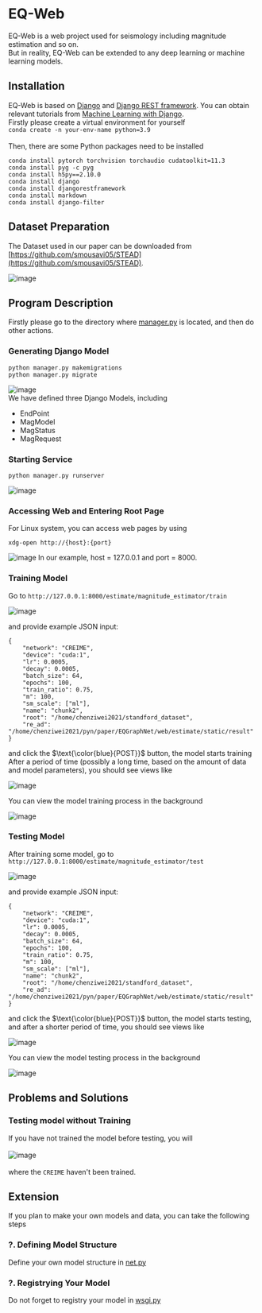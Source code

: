 # EQ-Web
EQ-Web is a web project used for seismology including magnitude estimation and so on. <br>
But in reality, EQ-Web can be extended to any deep learning or machine learning models. <br>

## Installation
EQ-Web is based on [Django](https://docs.djangoproject.com) and [Django REST framework](https://www.django-rest-framework.org/). You can obtain relevant tutorials from [Machine Learning with Django](https://www.deploymachinelearning.com/).<br>
Firstly please create a virtual environment for yourself<br>
`conda create -n your-env-name python=3.9`<br><br>
Then, there are some Python packages need to be installed<br>
```
conda install pytorch torchvision torchaudio cudatoolkit=11.3
conda install pyg -c pyg
conda install h5py==2.10.0
conda install django
conda install djangorestframework
conda install markdown
conda install django-filter
```

## Dataset Preparation
The Dataset used in our paper can be downloaded from [https://github.com/smousavi05/STEAD](https://github.com/smousavi05/STEAD).

![image](https://github.com/czw1296924847/EQ-Web/blob/main/image/dataset_structure.png)<br>

## Program Description
Firstly please go to the directory where [manager.py](https://github.com/czw1296924847/EQ-Web/blob/main/manage.py) is located, and then do other actions.

### Generating Django Model
```
python manager.py makemigrations
python manager.py migrate
```
![image](https://github.com/czw1296924847/EQ-Web/blob/main/image/generate_model.png)<br>
We have defined three Django Models, including<br>
- EndPoint
- MagModel
- MagStatus
- MagRequest

### Starting Service
`python manager.py runserver`<br>

![image](https://github.com/czw1296924847/EQ-Web/blob/main/image/run_server.png)<br>

### Accessing Web and Entering Root Page
For Linux system, you can access web pages by using <br>
```
xdg-open http://{host}:{port}
```
![image](https://github.com/czw1296924847/EQ-Web/blob/main/image/root_page.png)
In our example, host = 127.0.0.1 and port = 8000.

### Training Model
Go to `http://127.0.0.1:8000/estimate/magnitude_estimator/train` <br>

![image](https://github.com/czw1296924847/EQ-Web/blob/main/image/train_before.png)<br>

and provide example JSON input:
```
{
    "network": "CREIME",
    "device": "cuda:1",
    "lr": 0.0005,
    "decay": 0.0005,
    "batch_size": 64,
    "epochs": 100,
    "train_ratio": 0.75,
    "m": 100,
    "sm_scale": ["ml"],
    "name": "chunk2",
    "root": "/home/chenziwei2021/standford_dataset",
    "re_ad": "/home/chenziwei2021/pyn/paper/EQGraphNet/web/estimate/static/result"
}
```
and click the $\text{\color{blue}{POST}}$ button, the model starts training <br>
After a period of time (possibly a long time, based on the amount of data and model parameters), you should see views like <br>

![image](https://github.com/czw1296924847/EQ-Web/blob/main/image/train_after.png)<br>

You can view the model training process in the background <br>

![image](https://github.com/czw1296924847/EQ-Web/blob/main/image/train_process.png)

### Testing Model
After training some model, go to `http://127.0.0.1:8000/estimate/magnitude_estimator/test` <br>

![image](https://github.com/czw1296924847/EQ-Web/blob/main/image/test_before.png)<br>

and provide example JSON input:
```
{
    "network": "CREIME",
    "device": "cuda:1",
    "lr": 0.0005,
    "decay": 0.0005,
    "batch_size": 64,
    "epochs": 100,
    "train_ratio": 0.75,
    "m": 100,
    "sm_scale": ["ml"],
    "name": "chunk2",
    "root": "/home/chenziwei2021/standford_dataset",
    "re_ad": "/home/chenziwei2021/pyn/paper/EQGraphNet/web/estimate/static/result"
}
```
and click the $\text{\color{blue}{POST}}$ button, the model starts testing, and after a shorter period of time, you should see views like <br>

![image](https://github.com/czw1296924847/EQ-Web/blob/main/image/test_after.png)<br>

You can view the model testing process in the background <br>

![image](https://github.com/czw1296924847/EQ-Web/blob/main/image/test_process.png)<br>


## Problems and Solutions

### Testing model without Training
If you have not trained the model before testing, you will <br><br>
![image](https://github.com/czw1296924847/EQ-Web/blob/main/image/not_train.png)<br><br>
where the `CREIME` haven't been trained.

## Extension
If you plan to make your own models and data, you can take the following steps <br>

### ?. Defining Model Structure
Define your own model structure in [net.py](https://github.com/czw1296924847/EQ-Web/blob/main/func/net.py) <br>

### ?. Registrying Your Model
Do not forget to registry your model in [wsgi.py](https://github.com/czw1296924847/EQ-Web/blob/main/web/wsgi.py) <br>

